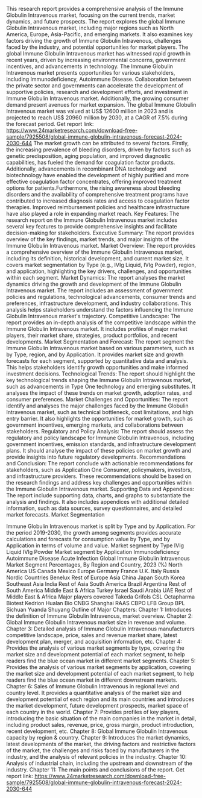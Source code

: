 This research report provides a comprehensive analysis of the Immune Globulin Intravenous market, focusing on the current trends, market dynamics, and future prospects. The report explores the global Immune Globulin Intravenous market, including major regions such as North America, Europe, Asia-Pacific, and emerging markets. It also examines key factors driving the growth of Immune Globulin Intravenous, challenges faced by the industry, and potential opportunities for market players.
The global Immune Globulin Intravenous market has witnessed rapid growth in recent years, driven by increasing environmental concerns, government incentives, and advancements in technology. The Immune Globulin Intravenous market presents opportunities for various stakeholders, including Immunodeficiency, Autoimmune Disease. Collaboration between the private sector and governments can accelerate the development of supportive policies, research and development efforts, and investment in Immune Globulin Intravenous market. Additionally, the growing consumer demand present avenues for market expansion.
The global Immune Globulin Intravenous market was valued at US$ 12600 million in 2023 and is projected to reach US$ 20960 million by 2030, at a CAGR of 7.5% during the forecast period.
Get report link: https://www.24marketresearch.com/download-free-sample/7925508/global-immune-globulin-intravenous-forecast-2024-2030-644 
The market growth can be attributed to several factors. Firstly, the increasing prevalence of bleeding disorders, driven by factors such as genetic predisposition, aging population, and improved diagnostic capabilities, has fueled the demand for coagulation factor products. Additionally, advancements in recombinant DNA technology and biotechnology have enabled the development of highly purified and more effective coagulation factor concentrates, offering improved treatment options for patients.Furthermore, the rising awareness about bleeding disorders and the availability of comprehensive treatment programs have contributed to increased diagnosis rates and access to coagulation factor therapies. Improved reimbursement policies and healthcare infrastructure have also played a role in expanding market reach.
Key Features:
The research report on the Immune Globulin Intravenous market includes several key features to provide comprehensive insights and facilitate decision-making for stakeholders.
Executive Summary: The report provides overview of the key findings, market trends, and major insights of the Immune Globulin Intravenous market.
Market Overview: The report provides a comprehensive overview of the Immune Globulin Intravenous market, including its definition, historical development, and current market size. It covers market segmentation by Type (e.g., IVIg Liquid, IVIg Powder), region, and application, highlighting the key drivers, challenges, and opportunities within each segment.
Market Dynamics: The report analyses the market dynamics driving the growth and development of the Immune Globulin Intravenous market. The report includes an assessment of government policies and regulations, technological advancements, consumer trends and preferences, infrastructure development, and industry collaborations. This analysis helps stakeholders understand the factors influencing the Immune Globulin Intravenous market's trajectory.
Competitive Landscape: The report provides an in-depth analysis of the competitive landscape within the Immune Globulin Intravenous market. It includes profiles of major market players, their market share, strategies, product portfolios, and recent developments.
Market Segmentation and Forecast: The report segment the Immune Globulin Intravenous market based on various parameters, such as by Type, region, and by Application. It provides market size and growth forecasts for each segment, supported by quantitative data and analysis. This helps stakeholders identify growth opportunities and make informed investment decisions.
Technological Trends: The report should highlight the key technological trends shaping the Immune Globulin Intravenous market, such as advancements in Type One technology and emerging substitutes. It analyses the impact of these trends on market growth, adoption rates, and consumer preferences.
Market Challenges and Opportunities: The report identify and analyses the major challenges faced by the Immune Globulin Intravenous market, such as technical bottleneck, cost limitations, and high entry barrier. It also highlights the opportunities for market growth, such as government incentives, emerging markets, and collaborations between stakeholders.
Regulatory and Policy Analysis: The report should assess the regulatory and policy landscape for Immune Globulin Intravenous, including government incentives, emission standards, and infrastructure development plans. It should analyse the impact of these policies on market growth and provide insights into future regulatory developments.
Recommendations and Conclusion: The report conclude with actionable recommendations for stakeholders, such as Application One Consumer, policymakers, investors, and infrastructure providers. These recommendations should be based on the research findings and address key challenges and opportunities within the Immune Globulin Intravenous market.
Supporting Data and Appendices: The report include supporting data, charts, and graphs to substantiate the analysis and findings. It also includes appendices with additional detailed information, such as data sources, survey questionnaires, and detailed market forecasts.
Market Segmentation

Immune Globulin Intravenous market is split by Type and by Application. For the period 2019-2030, the growth among segments provides accurate calculations and forecasts for consumption value by Type, and by Application in terms of volume and value.
Market segment by Type
IVIg Liquid
IVIg Powder
Market segment by Application
Immunodeficiency
Autoimmune Disease
Acute Infection
Global Immune Globulin Intravenous Market Segment Percentages, By Region and Country, 2023 (%)
North America
US
Canada
Mexico
Europe
Germany
France
U.K.
Italy
Russia
Nordic Countries
Benelux
Rest of Europe
Asia
China
Japan
South Korea
Southeast Asia
India
Rest of Asia
South America
Brazil
Argentina
Rest of South America
Middle East & Africa
Turkey
Israel
Saudi Arabia
UAE
Rest of Middle East & Africa
Major players covered
Takeda
Grifols
CSL
Octapharma
Biotest
Kedrion
Hualan Bio
CNBG
Shanghai RAAS
CBPO
LFB Group
BPL
Sichuan Yuanda Shuyang
Outline of Major Chapters:
Chapter 1: Introduces the definition of Immune Globulin Intravenous, market overview.
Chapter 2: Global Immune Globulin Intravenous market size in revenue and volume.
Chapter 3: Detailed analysis of Immune Globulin Intravenous manufacturers competitive landscape, price, sales and revenue market share, latest development plan, merger, and acquisition information, etc.
Chapter 4: Provides the analysis of various market segments by type, covering the market size and development potential of each market segment, to help readers find the blue ocean market in different market segments.
Chapter 5: Provides the analysis of various market segments by application, covering the market size and development potential of each market segment, to help readers find the blue ocean market in different downstream markets.
Chapter 6: Sales of Immune Globulin Intravenous in regional level and country level. It provides a quantitative analysis of the market size and development potential of each region and its main countries and introduces the market development, future development prospects, market space of each country in the world.
Chapter 7: Provides profiles of key players, introducing the basic situation of the main companies in the market in detail, including product sales, revenue, price, gross margin, product introduction, recent development, etc.
Chapter 8: Global Immune Globulin Intravenous capacity by region & country.
Chapter 9: Introduces the market dynamics, latest developments of the market, the driving factors and restrictive factors of the market, the challenges and risks faced by manufacturers in the industry, and the analysis of relevant policies in the industry.
Chapter 10: Analysis of industrial chain, including the upstream and downstream of the industry.
Chapter 11: The main points and conclusions of the report.
Get report link: https://www.24marketresearch.com/download-free-sample/7925508/global-immune-globulin-intravenous-forecast-2024-2030-644 
